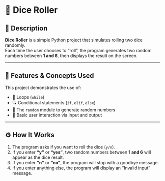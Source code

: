 # 🎲 Dice Roller

## 📝 Description
**Dice Roller** is a simple Python project that simulates rolling two dice randomly.  
Each time the user chooses to “roll”, the program generates two random numbers between **1 and 6**, then displays the result on the screen.

---

## 🧩 Features & Concepts Used
This project demonstrates the use of:
* 🔁 Loops (`while`)
* 🔍 Conditional statements (`if`, `elif`, `else`)
* 🎲 The `random` module to generate random numbers
* 💬 Basic user interaction via input and output

---

## ⚙️ How It Works
1. The program asks if you want to roll the dice (`y/n`).
2. If you enter **“y”** or **“yes”**, two random numbers between **1 and 6** will appear as the dice result.
3. If you enter **“n”** or **“no”**, the program will stop with a goodbye message.
4. If you enter anything else, the program will display an “Invalid input” message.
